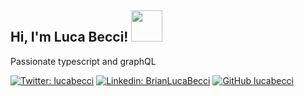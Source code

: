 <h2> Hi, I'm Luca Becci! <img src="https://media.giphy.com/media/3o7btYzX9GycbDy7bW/giphy.gif" width="50"></h2>
<p>Passionate typescript and graphQL</p>

[![Twitter: lucabecci](https://img.shields.io/twitter/follow/lucabecci?style=social)](https://twitter.com/lucabecci)
[![Linkedin: BrianLucaBecci](https://img.shields.io/badge/-BrianLucaBecci-blue?style=flat-square&logo=Linkedin&logoColor=white&link=https://www.linkedin.com/in/thaianebraga/)](https://www.linkedin.com/in/luca-becci-b8044b198/)
[![GitHub lucabecci](https://img.shields.io/github/followers/lucabecci?label=follow&style=social)](https://github.com/lucabecci)


